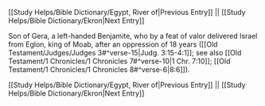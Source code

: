 [[Study Helps/Bible Dictionary/Egypt, River of|Previous Entry]]  ||  [[Study Helps/Bible Dictionary/Ekron|Next Entry]]

 Son of Gera, a left-handed Benjamite, who by a feat of valor delivered Israel from Eglon, king of Moab, after an oppression of 18 years ([[Old Testament/Judges/Judges 3#^verse-15|Judg. 3:15-4:1]]; see also [[Old Testament/1 Chronicles/1 Chronicles 7#^verse-10|1 Chr. 7:10]]; [[Old Testament/1 Chronicles/1 Chronicles 8#^verse-6|8:6]]).

[[Study Helps/Bible Dictionary/Egypt, River of|Previous Entry]]  ||  [[Study Helps/Bible Dictionary/Ekron|Next Entry]]